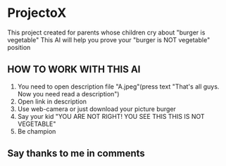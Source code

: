 # ProjectoX
This project created for parents whose children cry about "burger is vegetable"
This AI will help you prove your "burger is NOT vegetable" position
## HOW TO WORK WITH THIS AI
1. You need to open description file "A.jpeg"(press text "That's all guys. Now you need read a description")
2. Open link in description
3. Use web-camera or just download your picture burger
4. Say your kid "YOU ARE NOT RIGHT! YOU SEE THIS THIS IS NOT VEGETABLE"
5. Be champion
## Say thanks to me in comments
